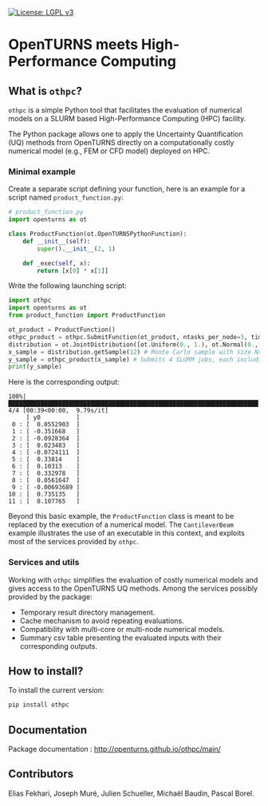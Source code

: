 [![License: LGPL v3](https://img.shields.io/badge/License-LGPLv3-blue.svg)](https://www.gnu.org/licenses/lgpl-3.0)


# OpenTURNS meets High-Performance Computing


## What is `othpc`?

`othpc` is a simple Python tool that facilitates the evaluation of numerical models on a SLURM based High-Performance Computing (HPC) facility.

The Python package allows one to apply the Uncertainty Quantification (UQ) methods from OpenTURNS directly on a computationally costly numerical model (e.g., FEM or CFD model) deployed on HPC.

### Minimal example

Create a separate script defining your function, here is an example for a script named `product_function.py`:

```Python
# product_function.py
import openturns as ot

class ProductFunction(ot.OpenTURNSPythonFunction):
    def __init__(self):
        super().__init__(2, 1)

    def _exec(self, x):
        return [x[0] * x[1]]
```

Write the following launching script:
```Python
import othpc
import openturns as ot 
from product_function import ProductFunction

ot_product = ProductFunction()
othpc_product = othpc.SubmitFunction(ot_product, ntasks_per_node=3, timeout_per_job=5)
distribution = ot.JointDistribution([ot.Uniform(0., 1.), ot.Normal(0., 1.)])
x_sample = distribution.getSample(12) # Monte Carlo sample with size N=12
y_sample = othpc_product(x_sample) # Submits 4 SLURM jobs, each including a batch of 3 evaluations 
print(y_sample)
```

Here is the corresponding output:
```
100%|██████████████████████████████████████████████████████████████████████| 4/4 [00:39<00:00,  9.79s/it]
     [ y0          ]
 0 : [  0.0552903  ]
 1 : [ -0.351668   ]
 2 : [ -0.0928364  ]
 3 : [  0.023483   ]
 4 : [ -0.0724111  ]
 5 : [  0.33814    ]
 6 : [  0.10313    ]
 7 : [  0.332978   ]
 8 : [  0.0561647  ]
 9 : [ -0.00693689 ]
10 : [  0.735135   ]
11 : [  0.107765   ]
```

Beyond this basic example, the `ProductFunction` class is meant to be replaced by the execution of a numerical model. 
The `CantileverBeam` example illustrates the use of an executable in this context, and exploits most of the services provided by `othpc`.  

### Services and utils

Working with `othpc` simplifies the evaluation of costly numerical models and gives access to the OpenTURNS UQ methods.
Among the services possibly provided by the package: 

- Temporary result directory management.
- Cache mechanism to avoid repeating evaluations.
- Compatibility with multi-core or multi-node numerical models.
- Summary csv table presenting the evaluated inputs with their corresponding outputs.



## How to install?

To install the current version:

```bash
pip install othpc
``` 


## Documentation

Package documentation : http://openturns.github.io/othpc/main/



## Contributors

Elias Fekhari, Joseph Muré, Julien Schueller, Michaël Baudin, Pascal Borel.
